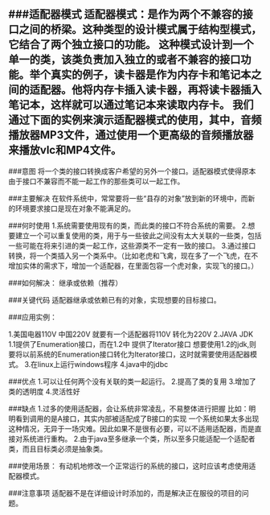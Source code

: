 ###适配器模式
适配器模式：是作为两个不兼容的接口之间的桥梁。这种类型的设计模式属于结构型模式，它结合了两个独立接口的功能。
这种模式设计到一个单一的类，该类负责加入独立的或者不兼容的接口功能。举个真实的例子，读卡器是作为内存卡和笔记本之间的适配器。他将内存卡插入读卡器，再将读卡器插入笔记本，这样就可以通过笔记本来读取内存卡。
我们通过下面的实例来演示适配器模式的使用，其中，音频播放器MP3文件，通过使用一个更高级的音频播放器来播放vlc和MP4文件。
---

###意图
将一个类的接口转换成客户希望的另外一个接口。适配器模式使得原本由于接口不兼容而不能一起工作的那些类可以一起工作。

###主要解决
在软件系统中，常常要将一些“县存的对象”放到新的环境中，而新的环境要求接口是现在对象不能满足的。

###何时使用
1.系统需要使用现有的类，而此类的接口不符合系统的需要。
2.想要建立一个可以重复使用的类，用于与一些彼此之间没有太大关联的一些类，包括一些可能在将来引进的类一起工作，这些源类不一定有一致的接口。
3.通过接口转换，将一个类插入另一个类系中。（比如老虎和飞禽，现在多了一个飞虎，在不增加实体的需求下，增加一个适配器，在里面包容一个虎对象，实现飞的接口。）

###如何解决：
继承或依赖（推荐）

###关键代码
适配器继承或依赖已有的对象，实现想要的目标接口。

###应用实例：

1.美国电器110V 中国220V 就要有一个适配器将110V 转化为220V
2.JAVA JDK 1.1提供了Enumeration接口，而在1.2中 提供了Iterator接口
想要使用1.2的jdk,则要将以前系统的Enumeration接口转化为Iterator接口，这时就需要使用适配器模式。
3.在linux上运行windows程序
4.java中的jdbc

###优点
1.可以让任何两个没有关联的类一起运行。
2.提高了类的复用
3.增加了类的透明度
4.灵活性好

###缺点
1.过多的使用适配器，会让系统非常凌乱，不易整体进行把握
比如：明明看到调用的是A接口，其实内部被适配成了B接口的实现
一个系统如果太多出现这种情况，无异于一场灾难。因此如果不是很有必要，可以不适用适配器，而是直接对系统进行重构。
2.由于java至多继承一个类，所以至多只能适配一个适配者类，而且目标类必须是抽象类。

###使用场景：
有动机地修改一个正常运行的系统的接口，这时应该考虑使用适配器模式。

###注意事项
适配器不是在详细设计时添加的，而是解决正在服役的项目的问题。
